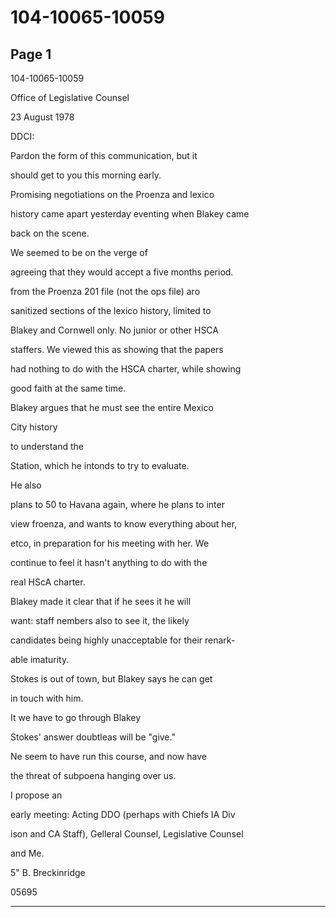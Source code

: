 # 104-10065-10059

## Page 1

104-10065-10059

Office of Legislative Counsel

23 August 1978

DDCI:

Pardon the form of this communication, but it

should get to you this morning early.

Promising negotiations on the Proenza and lexico

history came apart yesterday eventing when Blakey came

back on the scene.

We seemed to be on the verge of

agreeing that they would accept a five months period.

from the Proenza 201 file (not the ops file) aro

sanitized sections of the lexico history, limited to

Blakey and Cornwell only. No junior or other HSCA

staffers. We viewed this as showing that the papers

had nothing to do with the HSCA charter, while showing

good faith at the same time.

Blakey argues that he must see the entire Mexico

City history

to understand the

Station, which he intonds to try to evaluate.

He also

plans to 50 to Havana again, where he plans to inter

view froenza, and wants to know everything about her,

etco, in preparation for his meeting with her. We

continue to feel it hasn't anything to do with the

real HScA charter.

Blakey made it clear that if he sees it he will

want: staff nembers also to see it, the likely

candidates being highly unacceptable for their renark-

able imaturity.

Stokes is out of town, but Blakey says he can get

in touch with him.

It we have to go through Blakey

Stokes' answer doubtleas will be "give."

Ne seem to have run this course, and now have

the threat of subpoena hanging over us.

I propose an

early meeting: Acting DDO (perhaps with Chiefs IA Div

ison and CA Staff), Gelleral Counsel, Legislative Counsel

and Me.

5" B. Breckinridge

05695

---

